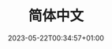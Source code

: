 ---
weight: 200
title: "简体中文"
description: "简体中文"
icon: "edit"
date: "2023-05-22T00:34:57+01:00"
lastmod: "2023-05-22T00:34:57+01:00"
draft: false
---